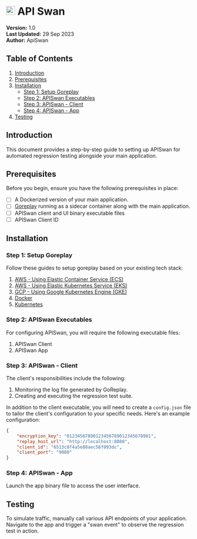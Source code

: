# <img src="https://github.com/apiswan/documentation/assets/138169260/aeb58b96-56d7-4c99-b0d2-46eb54bdfa49" width="24"> API Swan 


**Version:** 1.0  
**Last Updated:** 29 Sep 2023  
**Author:** ApiSwan

## Table of Contents

1. [Introduction](#introduction)
2. [Prerequisites](#prerequisites)
3. [Installation](#installation)
   - [Step 1: Setup Goreplay](#step-1-setup-goreplay)
   - [Step 2: APISwan Executables](#step-2-apiswan-executables)
   - [Step 3: APISwan - Client](#step-3-apiswan---client)
   - [Step 4: APISwan - App](#step-4-apiswan---app)
4. [Testing](#testing)

## Introduction

This document provides a step-by-step guide to setting up APISwan for automated regression testing alongside your main application.

## Prerequisites

Before you begin, ensure you have the following prerequisites in place:

- [ ] A Dockerized version of your main application.
- [ ] [Goreplay](https://github.com/buger/goreplay) running as a sidecar container along with the main application.
- [ ] APISwan client and UI binary executable files
- [ ] APISwan Client ID

## Installation
### Step 1: Setup Goreplay
Follow these guides to setup goreplay based on your existing tech stack:
1. [AWS - Using Elastic Container Service (ECS)](goreplay-ecs.md)
2. [AWS - Using Elastic Kubernetes Service (EKS)](goreplay-eks.md)
3. [GCP - Using Google Kubernetes Engine (GKE)](goreplay-gke.md)
4. [Docker](goreplay-docker.md)
5. [Kubernetes](goreplay-kubernetes.md)

### Step 2: APISwan Executables
For configuring APISwan, you will require the following executable files:
1. APISwan Client
2. APISwan App

### Step 3: APISwan - Client
The client's responsibilities include the following:
1. Monitoring the log file generated by GoReplay.
2. Creating and executing the regression test suite.

In addition to the client executable, you will need to create a `config.json` file to tailor the client's configuration to your specific needs. Here's an example configuration:

```json
{
    "encryption_key": "01234567890123456789012345678901",
    "replay_host_url": "http://localhost:8080",
    "client_id": "6513c8f4a5e88aec56f093dc",
    "client_port": "9080"
}
```

### Step 4: APISwan - App
Launch the app binary file to access the user interface.

## Testing

To simulate traffic, manually call various API endpoints of your application. Navigate to the app and trigger a "swan event" to observe the regression test in action.
